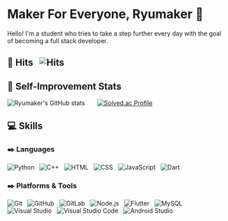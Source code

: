 # Maker For Everyone, Ryumaker 👋
Hello! I'm a student who tries to take a step further every day with the goal of becoming a full stack developer.

## :bell: Hits &nbsp; ![Hits](https://hits.seeyoufarm.com/api/count/incr/badge.svg?url=https%3A%2F%2Fgithub.com%2FRyumaker&count_bg=%23FF9E9B&title_bg=%23FF3232&icon=&icon_color=%23D53838&title=Hits&edge_flat=false)

## 💪 Self-Improvement Stats
![Ryumaker's GitHub stats](https://github-readme-stats.vercel.app/api?username=Ryumaker&show_icons=true&theme=gruvbox) &nbsp; &nbsp; &nbsp;
[![Solved.ac Profile](http://mazassumnida.wtf/api/v2/generate_badge?boj=lsouheev4968)](https://solved.ac/lsouheev4968/)

## :computer: Skills
### :black_nib: Languages
![Python](https://img.shields.io/badge/Python-FF3232?&style=flat-round&logo=Python&logoColor=white) &nbsp;
![C++](https://img.shields.io/badge/C++-2828CD?&style=flat-round&logo=C%2B%2B&logoColor=white) &nbsp;
![HTML](https://img.shields.io/badge/HTML-0A6E0A?&style=flat-round&logo=HTML5&logoColor=white) &nbsp;
![CSS](https://img.shields.io/badge/CSS-C71F8F?&style=flat-round&logo=CSS3&logoColor=white) &nbsp;
![JavaScript](https://img.shields.io/badge/JavaScript-FF8200?&style=flat-round&logo=JavaScript&logoColor=white) &nbsp;
![Dart](https://img.shields.io/badge/Dart-8B4513?&style=flat-round&logo=Dart&logoColor=white) &nbsp;

### :black_nib: Platforms & Tools
![Git](https://img.shields.io/badge/Git-A52A2A?&style=flat-round&logo=Git&logoColor=white) &nbsp;
![GitHub](https://img.shields.io/badge/GitHub-000000?&style=flat-round&logo=GitHub&logoColor=white) &nbsp;
![GitLab](https://img.shields.io/badge/GitLab-FFDCDC?&style=flat-round&logo=GitLab&logoColor=white) &nbsp;
![Node.js](https://img.shields.io/badge/Node.js-FFA500?&style=flat-round&logo=Node.js&logoColor=white) &nbsp;
![Flutter](https://img.shields.io/badge/Flutter-1E90FF?&style=flat-round&logo=Flutter&logoColor=white) &nbsp;
![MySQL](https://img.shields.io/badge/MySQL-483D8B?&style=flat-round&logo=MySQL&logoColor=white) &nbsp;
![Visual Studio](https://img.shields.io/badge/Visual%20Studio-EE84EA?&style=flat-round&logo=Visual%20Studio&logoColor=white) &nbsp;
![Visual Studio Code](https://img.shields.io/badge/Visual%20Studio%20Code-1E90FF?&style=flat-round&logo=Visual%20Studio%20Code&logoColor=white) &nbsp;
![Android Studio](https://img.shields.io/badge/Android%20Studio-64CD3C?&style=flat-round&logo=Android%20Studio&logoColor=white) &nbsp;
